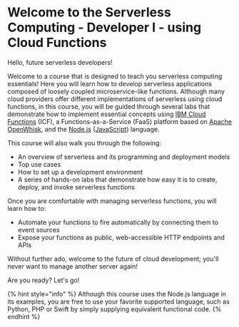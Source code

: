 <!--
#
# Licensed to the Apache Software Foundation (ASF) under one or more
# contributor license agreements.  See the NOTICE file distributed with
# this work for additional information regarding copyright ownership.
# The ASF licenses this file to You under the Apache License, Version 2.0
# (the "License"); you may not use this file except in compliance with
# the License.  You may obtain a copy of the License at
#
#     http://www.apache.org/licenses/LICENSE-2.0
#
# Unless required by applicable law or agreed to in writing, software
# distributed under the License is distributed on an "AS IS" BASIS,
# WITHOUT WARRANTIES OR CONDITIONS OF ANY KIND, either express or implied.
# See the License for the specific language governing permissions and
# limitations under the License.
#
-->

# Welcome to the Serverless Computing - Developer I - using Cloud Functions

Hello, future serverless developers!

Welcome to a course that is designed to teach you serverless computing essentials! Here you will learn how to develop serverless applications composed of loosely coupled microservice-like functions. Although many cloud providers offer different implementations of serverless using cloud functions, in this course, you will be guided through several labs that demonstrate how to implement essential concepts using [IBM Cloud Functions](https://cloud.ibm.com/functions) (ICF), a Functions-as-a-Service (FaaS) platform based on [Apache OpenWhisk](https://openwhisk.apache.org/), and the [Node.js](https://nodejs.org/) ([JavaScript](https://nodejs.org/about/)) language.

This course will also walk you through the following:

* An overview of serverless and its programming and deployment models
* Top use cases
* How to set up a development environment
* A series of hands-on labs that demonstrate how easy it is to create, deploy, and invoke serverless functions

Once you are comfortable with managing serverless functions, you will learn how to:

* Automate your functions to fire automatically by connecting them to event sources
* Expose your functions as public, web-accessible HTTP endpoints and APIs

Without further ado, welcome to the future of cloud development; you'll never want to manage another server again!

Are you ready? Let's go!

{% hint style="info" %}
Although this course uses the Node.js language in its examples, you are free to use your favorite supported language, such as Python, PHP or Swift by simply supplying equivalent functional code.
{% endhint %}
